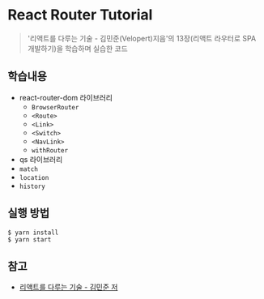 # React Router Tutorial

> '리액트를 다루는 기술 - 김민준(Velopert)지음'의 13장(리액트 라우터로 SPA 개발하기)을 학습하며 실습한 코드

## 학습내용

- react-router-dom 라이브러리
  - `BrowserRouter`
  - `<Route>`
  - `<Link>`
  - `<Switch>`
  - `<NavLink>`
  - `withRouter`
- qs 라이브러리
- `match`
- `location`
- `history`

## 실행 방법

```
$ yarn install
$ yarn start
```

## 참고

- [리액트를 다루는 기술 - 김민준 저](https://m.yes24.com/Goods/Detail/62597469)

